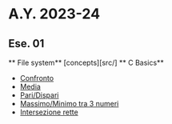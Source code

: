 # A.Y. 2023-24
## Ese. 01
** File system**
[concepts][src/]
** C Basics**
* [Confronto](src/confronto.c)
* [Media](src/media.c)
* [Pari/Dispari](src/dis_pari.c)
* [Massimo/Minimo tra 3 numeri](src/max_min.c)
* [Intersezione rette](src/intersezione.c)
